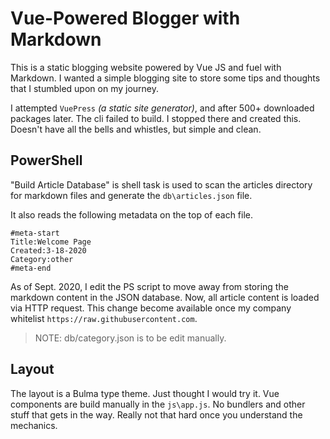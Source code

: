 # Vue-Powered Blogger with Markdown

This is a static blogging website powered by Vue JS and fuel with Markdown. I wanted a simple blogging site to store some tips and thoughts that I stumbled upon on my journey.

I attempted `VuePress` *(a static site generator)*, and after 500+ downloaded packages later. The cli failed to build. I stopped there and created this. Doesn't have all the bells and whistles, but simple and clean.

## PowerShell
"Build Article Database" is shell task is used to scan the articles directory for markdown files and generate the `db\articles.json` file.

It also reads the following metadata on the top of each file.

```
#meta-start
Title:Welcome Page
Created:3-18-2020
Category:other
#meta-end
```

As of Sept. 2020, I edit the PS script to move away from storing the markdown content in the JSON database. Now, all article content is loaded via HTTP request. This change become available once my company whitelist `https://raw.githubusercontent.com`.

> NOTE: db/category.json is to be edit manually.

## Layout
The layout is a Bulma type theme. Just thought I would try it. Vue components are build manually in the `js\app.js`. No bundlers and other stuff that gets in the way. Really not that hard once you understand the mechanics.